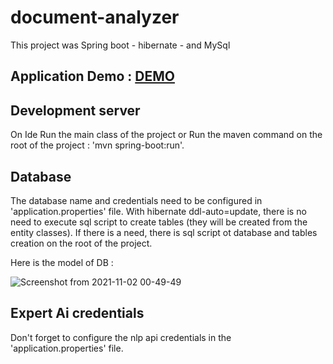 # document-analyzer

This project was Spring boot - hibernate - and MySql

## Application Demo : [DEMO](http://173.249.32.142/)

## Development server

On Ide Run the main class of the project
or
Run the maven command on the root of the project :   'mvn spring-boot:run'.


## Database

The database name and credentials need to be configured in 'application.properties' file.
With hibernate ddl-auto=update, there is no need to execute sql script to create tables (they will be created from the entity classes).
If there is a need, there is sql script ot database and tables creation on the root of the project.

Here is the model of DB : 

![Screenshot from 2021-11-02 00-49-49](https://user-images.githubusercontent.com/12358940/139757008-fd2f6c61-effb-489b-822a-5b2b67465495.png)


## Expert Ai credentials

Don't forget to configure the nlp api credentials in the 'application.properties' file.
